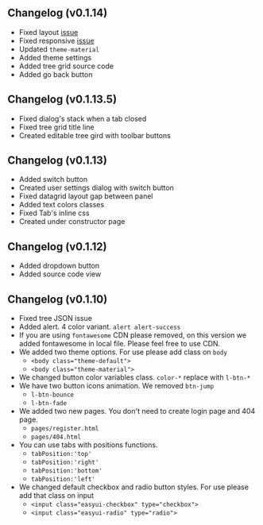 
## Changelog (v0.1.14)

  * Fixed layout [issue](https://bitbucket.org/coskuntekin/easy-admin/issues/51/easyui-layout-has-grid-issues)
  * Fixed responsive [issue](https://bitbucket.org/coskuntekin/easy-admin/issues/52/1920x1080-resolution-layout-problems) 
  * Updated `theme-material`
  * Added theme settings
  * Added tree grid source code
  * Added go back button
  
## Changelog (v0.1.13.5)

  * Fixed dialog's stack when a tab closed
  * Fixed tree grid title line
  * Created editable tree gird with toolbar buttons

## Changelog (v0.1.13)

  * Added switch button
  * Created user settings dialog with switch button
  * Fixed datagrid layout gap between panel
  * Added text colors classes
  * Fixed Tab's inline css
  * Created under constructor page

## Changelog (v0.1.12)

  * Added dropdown button
  * Added source code view

## Changelog (v0.1.10)
  
  * Fixed tree JSON issue 
  * Added alert. 4 color variant. `alert alert-success`
  * If you are using `fontawesome` CDN please removed, on this version we added fontawesome in local file. Please feel free to use CDN.
  * We added two theme options. For use please add class on `body`
      * `<body class="theme-default">`
      * `<body class="theme-material">`
  * We changed button color variables class. `color-*` replace with `l-btn-*`
  * We have two button icons animation. We removed `btn-jump`
      * `l-btn-bounce`
      * `l-btn-fade`
  * We added two new pages. You don't need to create login page and 404 page.
      * `pages/register.html`
      * `pages/404.html`
  * You can use tabs with positions functions.
      * `tabPosition:'top'`
      * `tabPosition:'right'`
      * `tabPosition:'bottom'`
      * `tabPosition:'left'`
  * We changed default checkbox and radio button styles. For use please add that class on input
      * `<input class="easyui-checkbox" type="checkbox">`
      * `<input class="easyui-radio" type="radio">`